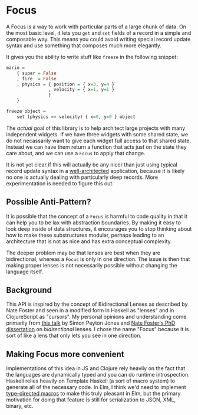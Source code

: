 # Focus

A Focus is a way to work with particular parts of a large chunk of data. On the
most basic level, it lets you `get` and `set` fields of a record in a simple and
composable way. This means you could avoid writing special record update syntax
and use something that composes much more elegantly.

It gives you the ability to write stuff like `freeze` in the following snippet:

```haskell
mario =
    { super = False
    , fire  = False
    , physics = { position = { x=3, y=4 }
                , velocity = { x=1, y=1 }
                }
    }

freeze object =
    set (physics => velocity) { x=0, y=0 } object
```

The *actual* goal of this library is to help architect large projects with many
independent widgets. If we have three widgets with some shared state, we do not
necassarily want to give each widget full access to that shared state. Instead
we can have them return a function that acts just on the state they care about,
and we can use a `Focus` to apply that change.

It is not yet clear if this will actually be any nicer than just using typical
record update syntax in a [well-architected][architecture] application, because
it is likely no one is actually dealing with particularly deep records. More
experimentation is needed to figure this out.

[architecture]: https://gist.github.com/evancz/2b2ba366cae1887fe621

## Possible Anti-Pattern?

It is possible that the concept of a `Focus` is harmful to code quality in that
it can help you to be lax with abstraction boundaries. By making it easy to
look deep inside of data structures, it encourages you to stop thinking about
how to make these substructures modular, perhaps leading to an architecture that
is not as nice and has extra conceptual complexity.

The deeper problem may be that lenses are best when they are bidirectional,
whereas a `Focus` is only in one direction. The issue is then that making proper
lenses is not necessarily possible without changing the language itself.

## Background

This API is inspired by the concept of Bidirectional Lenses as described by Nate
Foster and seen in a modified form in Haskell as "lenses" and in ClojureScript
as "cursors". My personal opinions and understanding come primarily from [this
talk][spj] by Simon Peyton Jones and [Nate Foster's PhD
dissertation][dissertation] on *bidirectional* lenses. I chose the name "Focus"
because it is sort of like a lens that only lets you see in one direction.

[spj]: https://skillsmatter.com/skillscasts/4251-lenses-compositional-data-access-and-manipulation
[dissertation]: http://www.cs.cornell.edu/~jnfoster/papers/jnfoster-dissertation.pdf

## Making Focus more convenient

Implementations of this idea in JS and Clojure rely heavily on the fact that the
languages are dynamically typed and you can do runtime introspection. Haskell
relies heavily on Template Haskell (a sort of macro system) to generate all of
the necessary code. In Elm, I think we'd need to implement [type-directed
macros][tdm] to make this truly pleasant in Elm, but the primary motivation for
doing that feature is still for serialization to JSON, XML, binary, etc.

[tdm]: https://docs.google.com/document/d/11a7W5u2U6WkfVH5W8AMHz4I08cHnuJFtjVWjbcZtUO4/edit#heading=h.bw7ajrm0ql11
